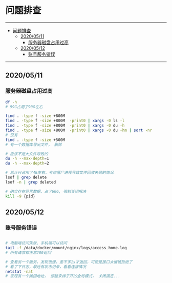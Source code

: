# 问题排查

---

- [问题排查](#问题排查)
  - [2020/05/11](#20200511)
    - [服务器磁盘占用过高](#服务器磁盘占用过高)
  - [2020/05/12](#20200512)
    - [账号服务错误](#账号服务错误)

---

## 2020/05/11

### 服务器磁盘占用过高

``` sh
df -h
# 99G占用了90G左右

find . -type f -size +800M
find . -type f -size +800M  -print0 | xargs -0 ls -l
find . -type f -size +800M  -print0 | xargs -0 du -h
find . -type f -size +800M  -print0 | xargs -0 du -hm | sort -nr
# 没有
find . -type f -size +500M
# 有一个数据库导出文件， 删除

# 应该不是大文件导致的
du -h --max-depth=1
du -h --max-depth=2

# 总计只占用了4G左右，考虑僵尸进程导致文件回收失败的情况
lsof | grep delete
lsof -n | grep deleted

# 确实存在异常数据，占了60G, 强制关闭解决
kill -9 {pid}

```

## 2020/05/12

### 账号服务错误

``` sh

# 电脑端访问失败、手机端可以访问
tail -f /data/docker/mount/nginx/logs/access_home.log
# 所有请求都正常200返回

# 查看另一个服务，发现很慢，差不多1s才返回，可能是接口太慢被拒绝了
# 看了下日志，最近有攻击记录，看看连接情况
netstat -nat
# 发现有一个美国地址， 想起来梯子开的全局模式， 关闭搞定...
```
